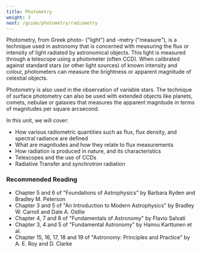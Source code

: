 ```yaml
---
title: Photometry
weight: 3
next: /guide/photometry/radiometry
---
```


Photometry, from Greek photo- ("light") and -metry ("measure"), is a technique used in astronomy that is concerned with measuring the flux or intensity of light radiated by astronomical objects. This light is measured through a telescope using a photometer (often CCD). When calibrated against standard stars (or other light sources) of known intensity and colour, photometers can measure the brightness or apparent magnitude of celestial objects.

Photometry is also used in the observation of variable stars. The technique of surface photometry can also be used with extended objects like planets, comets, nebulae or galaxies that measures the apparent magnitude in terms of magnitudes per square arcsecond.

In this unit, we will cover:

- How various radiometric quantities such as flux, flux density, and spectral radiance are defined
- What are magnitudes and how they relate to flux measurements
- How radiation is produced in nature, and its characteristics
- Telescopes and the use of CCDs
- Radiative Transfer and synchrotron radiation

### Recommended Reading

- Chapter 5 and 6 of "Foundations of Astrophysics" by Barbara Ryden and Bradley M. Peterson
- Chapter 3 and 5 of "An Introduction to Modern Astrophysics" by Bradley W. Carroll and Dale A. Ostlie
- Chapter 4, 7 and 8 of "Fundamentals of Astronomy" by Flavio Salvati
- Chapter 3, 4 and 5 of "Fundamental Astronomy" by Hannu Karttunen et al.
- Chapter 15, 16, 17, 18 and 19 of "Astronomy: Principles and Practice" by A. E. Roy and D. Clarke
